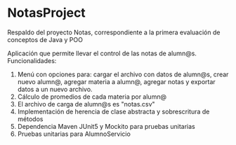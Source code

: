 # NotasProject
Respaldo del proyecto Notas, correspondiente a la primera evaluación de conceptos de Java y POO

Aplicación que permite llevar el control de las notas de alumn@s.
Funcionalidades:
1. Menú con opciones para: cargar el archivo con datos de alumn@s, crear nuevo alumn@, agregar materia a alumn@, agregar notas y exportar datos a un nuevo archivo.
2. Cálculo de promedios de cada materia por alumn@
3. El archivo de carga de alumn@s es "notas.csv"
4. Implementación de herencia de clase abstracta y sobrescritura de métodos
5. Dependencia Maven JUnit5 y Mockito para pruebas unitarias
6. Pruebas unitarias para AlumnoServicio
